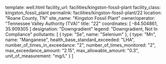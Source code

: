 template: well.html
facility_url: facilities/kingston-fossil-plant
facility_class: kingston_fossil_plant
permalink: facilities/kingston-fossil-plant/22
location: "Roane County, TN"
site_name: "Kingston Fossil Plant"
owner/operator: "Tennessee Valley Authority (TVA)"
title: "22"
coordinates: [
  -84.504861,
  35.909305
]
designation: "Downgradient"
legend: "Downgradient, Not In Compliance"
pollutants: [
{
type: "Se",
name: "Selenium"
},
  {
  type: "Mn",
  name: "Manganese",
  health_base_standard_exceeded: "LHA",
  number_of_times_in_exceedance: "2",
  number_of_times_monitored: "2",
  max_exceedance_amount: "2.15",
  max_allowable_amount: "0.3",
  unit_of_measurement: "mg/L"
  }
]
